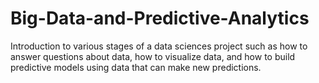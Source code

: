 # Big-Data-and-Predictive-Analytics
Introduction to various stages of a data sciences project such as how to answer questions about data, how to visualize data, and how to build predictive models using data that can make new predictions.
